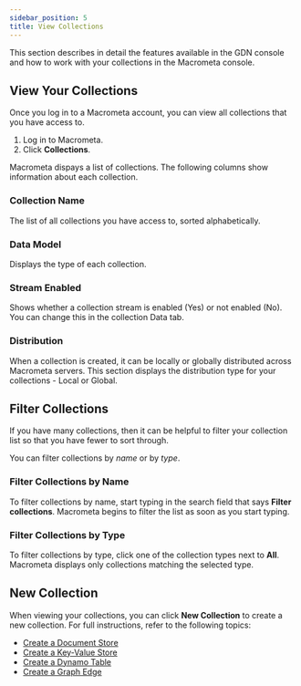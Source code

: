 ```yaml
---
sidebar_position: 5
title: View Collections
---
```


This section describes in detail the features available in the GDN console and how to work with your collections in the Macrometa console.

## View Your Collections

Once you log in to a Macrometa account, you can view all collections that you have access to.

1. Log in to Macrometa.
1. Click **Collections**.

Macrometa dispays a list of collections. The following columns show information about each collection.

### Collection Name

The list of all collections you have access to, sorted alphabetically.

### Data Model

Displays the type of each collection.

### Stream Enabled

Shows whether a collection stream is enabled (Yes) or not enabled (No). You can change this in the collection Data tab.

### Distribution

When a collection is created, it can be locally or globally distributed across Macrometa servers. This section displays the distribution type for your collections - Local or Global.

## Filter Collections

If you have many collections, then it can be helpful to filter your collection list so that you have fewer to sort through.

You can filter collections by _name_ or by _type_.

### Filter Collections by Name

To filter collections by name, start typing in the search field that says **Filter collections**. Macrometa begins to filter the list as soon as you start typing.

### Filter Collections by Type

To filter collections by type, click one of the collection types next to **All**. Macrometa displays only collections matching the selected type.

## New Collection

When viewing your collections, you can click **New Collection** to create a new collection. For full instructions, refer to the following topics:

- [Create a Document Store](documents/create-document-store.md)
- [Create a Key-Value Store](keyvalue/create-key-value-store.md)
- [Create a Dynamo Table](dynamo/create-dynamo-table.md)
- [Create a Graph Edge](graphs/create-graph-edge.md)
